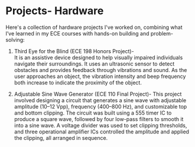 # Projects- Hardware

Here's a collection of hardware projects I've worked on, combining what I’ve learned in my ECE courses with hands-on building and problem-solving:

1. Third Eye for the Blind (ECE 198 Honors Project)-     
   It is an assistive device designed to help visually impaired individuals navigate their surroundings. It uses an ultrasonic sensor to detect obstacles and provides feedback through vibrations and sound. As the user approaches an object, the vibration intensity and beep frequency both increase to indicate the proximity of the object.

2. Adjustable Sine Wave Generator (ECE 110 Final Project)-
   This project involved designing a circuit that generates a sine wave with adjustable amplitude (10–12 Vpp), frequency (400–800 Hz), and customizable top and bottom clipping. The circuit was built using a 555 timer IC to produce a square wave, followed by four low-pass filters to smooth it into a sine wave. A voltage divider was used to set clipping thresholds, and three operational amplifier ICs controlled the amplitude and applied the clipping, all arranged in sequence.



